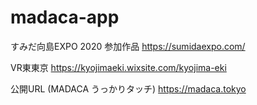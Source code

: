 # madaca-app

すみだ向島EXPO 2020 参加作品
https://sumidaexpo.com/

VR東東京
https://kyojimaeki.wixsite.com/kyojima-eki

公開URL (MADACA うっかりタッチ)
https://madaca.tokyo


